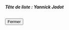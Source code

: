 ##### Tête de liste : Yannick Jadot

<h2><button class="btn btn-default btn-sm" onclick="eelvclose()">Fermer</button></h2>